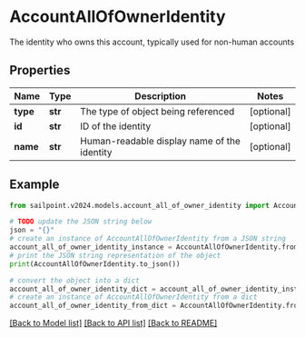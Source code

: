 # AccountAllOfOwnerIdentity

The identity who owns this account, typically used for non-human accounts

## Properties

Name | Type | Description | Notes
------------ | ------------- | ------------- | -------------
**type** | **str** | The type of object being referenced | [optional] 
**id** | **str** | ID of the identity | [optional] 
**name** | **str** | Human-readable display name of the identity | [optional] 

## Example

```python
from sailpoint.v2024.models.account_all_of_owner_identity import AccountAllOfOwnerIdentity

# TODO update the JSON string below
json = "{}"
# create an instance of AccountAllOfOwnerIdentity from a JSON string
account_all_of_owner_identity_instance = AccountAllOfOwnerIdentity.from_json(json)
# print the JSON string representation of the object
print(AccountAllOfOwnerIdentity.to_json())

# convert the object into a dict
account_all_of_owner_identity_dict = account_all_of_owner_identity_instance.to_dict()
# create an instance of AccountAllOfOwnerIdentity from a dict
account_all_of_owner_identity_from_dict = AccountAllOfOwnerIdentity.from_dict(account_all_of_owner_identity_dict)
```
[[Back to Model list]](../README.md#documentation-for-models) [[Back to API list]](../README.md#documentation-for-api-endpoints) [[Back to README]](../README.md)


